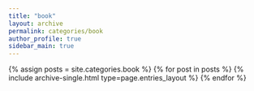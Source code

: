 ```yaml
---
title: "book"
layout: archive
permalink: categories/book
author_profile: true
sidebar_main: true
---
```



{% assign posts = site.categories.book %}
{% for post in posts %} {% include archive-single.html type=page.entries_layout %} {% endfor %}